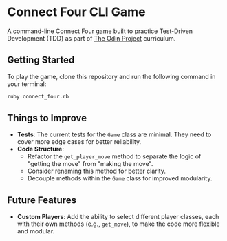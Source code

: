 # Connect Four CLI Game

A command-line Connect Four game built to practice Test-Driven Development (TDD) as part of [The Odin Project](https://www.theodinproject.com) curriculum.

## Getting Started

To play the game, clone this repository and run the following command in your terminal:

```bash
ruby connect_four.rb
```

## Things to Improve

- **Tests**: The current tests for the `Game` class are minimal. They need to cover more edge cases for better reliability.
- **Code Structure**: 
  - Refactor the `get_player_move` method to separate the logic of "getting the move" from "making the move".
  - Consider renaming this method for better clarity.
  - Decouple methods within the `Game` class for improved modularity.

## Future Features

- **Custom Players**: Add the ability to select different player classes, each with their own methods (e.g., `get_move`), to make the code more flexible and modular.
